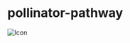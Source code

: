 # pollinator-pathway

![Icon](https://user-images.githubusercontent.com/67928730/171989451-83d52586-58ec-49d1-b77c-9b0434a24830.png)
